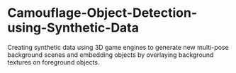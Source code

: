 # Camouflage-Object-Detection-using-Synthetic-Data
Creating synthetic data using 3D game engines to generate new multi-pose background scenes and embedding objects by overlaying background textures on foreground objects.
